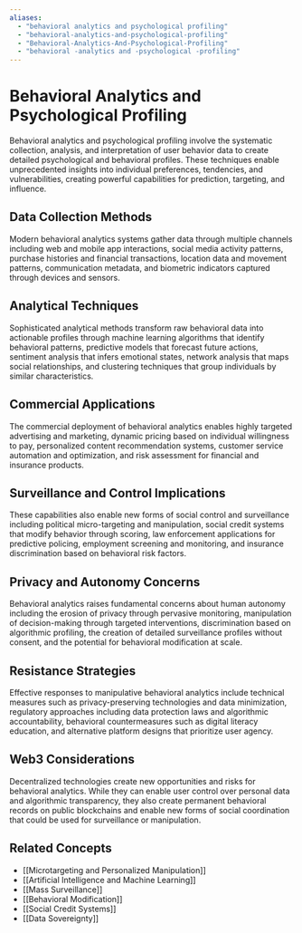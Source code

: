 ```yaml
---
aliases:
  - "behavioral analytics and psychological profiling"
  - "behavioral-analytics-and-psychological-profiling"
  - "Behavioral-Analytics-And-Psychological-Profiling"
  - "behavioral -analytics and -psychological -profiling"
---
```


# Behavioral Analytics and Psychological Profiling

Behavioral analytics and psychological profiling involve the systematic collection, analysis, and interpretation of user behavior data to create detailed psychological and behavioral profiles. These techniques enable unprecedented insights into individual preferences, tendencies, and vulnerabilities, creating powerful capabilities for prediction, targeting, and influence.

## Data Collection Methods

Modern behavioral analytics systems gather data through multiple channels including web and mobile app interactions, social media activity patterns, purchase histories and financial transactions, location data and movement patterns, communication metadata, and biometric indicators captured through devices and sensors.

## Analytical Techniques

Sophisticated analytical methods transform raw behavioral data into actionable profiles through machine learning algorithms that identify behavioral patterns, predictive models that forecast future actions, sentiment analysis that infers emotional states, network analysis that maps social relationships, and clustering techniques that group individuals by similar characteristics.

## Commercial Applications

The commercial deployment of behavioral analytics enables highly targeted advertising and marketing, dynamic pricing based on individual willingness to pay, personalized content recommendation systems, customer service automation and optimization, and risk assessment for financial and insurance products.

## Surveillance and Control Implications

These capabilities also enable new forms of social control and surveillance including political micro-targeting and manipulation, social credit systems that modify behavior through scoring, law enforcement applications for predictive policing, employment screening and monitoring, and insurance discrimination based on behavioral risk factors.

## Privacy and Autonomy Concerns

Behavioral analytics raises fundamental concerns about human autonomy including the erosion of privacy through pervasive monitoring, manipulation of decision-making through targeted interventions, discrimination based on algorithmic profiling, the creation of detailed surveillance profiles without consent, and the potential for behavioral modification at scale.

## Resistance Strategies

Effective responses to manipulative behavioral analytics include technical measures such as privacy-preserving technologies and data minimization, regulatory approaches including data protection laws and algorithmic accountability, behavioral countermeasures such as digital literacy education, and alternative platform designs that prioritize user agency.

## Web3 Considerations

Decentralized technologies create new opportunities and risks for behavioral analytics. While they can enable user control over personal data and algorithmic transparency, they also create permanent behavioral records on public blockchains and enable new forms of social coordination that could be used for surveillance or manipulation.

## Related Concepts

- [[Microtargeting and Personalized Manipulation]]
- [[Artificial Intelligence and Machine Learning]]
- [[Mass Surveillance]]
- [[Behavioral Modification]]
- [[Social Credit Systems]]
- [[Data Sovereignty]]